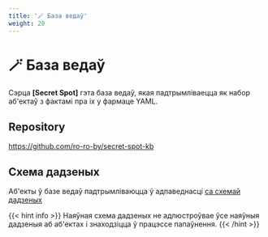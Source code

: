 ```yaml
---
title: '🪄 База ведаў'
weight: 20
---
```

# 🪄 База ведаў

Сэрца **[Secret Spot]** гэта база ведаў, якая падтрымліваецца як набор аб'ектаў з фактамі пра іх у фармаце YAML.

## Repository
https://github.com/ro-ro-by/secret-spot-kb

## Cхема дадзеных

Аб'екты ў базе ведаў падтрымліваюцца ў адпаведнасці [са схемай дадзеных](https://github.com/ro-ro-by/secret-spot-kb/blob/master/.system/schema/sight.json)

{{< hint info >}}
Наяўная схема дадзеных не адлюстроўвае ўсе наяўныя дадзеныя аб аб'ектах
і знаходзіцца ў працэссе папаўнення.
{{< /hint >}}

